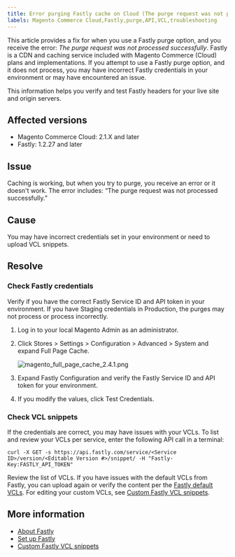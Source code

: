 ```yaml
---
title: Error purging Fastly cache on Cloud (The purge request was not processed successfully)
labels: Magento Commerce Cloud,Fastly,purge,API,VCL,troubleshooting
---
```


This article provides a fix for when you use a Fastly purge option, and you receive the error: _The purge request was not processed successfully_. Fastly is a CDN and caching service included with Magento Commerce (Cloud) plans and implementations. If you attempt to use a Fastly purge option, and it does not process, you may have incorrect Fastly credentials in your environment or may have encountered an issue. 

This information helps you verify and test Fastly headers for your live site and origin servers.

## Affected versions

* Magento Commerce Cloud: 2.1.X and later
* Fastly: 1.2.27 and later

## Issue

Caching is working, but when you try to purge, you receive an error or it doesn't work. The error includes: “The purge request was not processed successfully.”

## Cause

You may have incorrect credentials set in your environment or need to upload VCL snippets.

## Resolve

### Check Fastly credentials

Verify if you have the correct Fastly Service ID and API token in your environment. If you have Staging credentials in Production, the purges may not process or process incorrectly.

1. Log in to your local Magento Admin as an administrator.
1. Click Stores > Settings > Configuration > Advanced > System and expand Full Page Cache.  
      
    ![magento_full_page_cache_2.4.1.png](https://support.magento.com/hc/article_attachments/360086186652/magento_full_page_cache_2.4.1.png)  
      
    
1. Expand Fastly Configuration and verify the Fastly Service ID and API token for your environment.
1. If you modify the values, click Test Credentials.

### Check VCL snippets

If the credentials are correct, you may have issues with your VCLs. To list and review your VCLs per service, enter the following API call in a terminal:

<pre><code class="language-clike">curl -X GET -s https://api.fastly.com/service/&lt;Service ID>/version/&lt;Editable Version #>/snippet/ -H "Fastly-Key:FASTLY_API_TOKEN"
</code></pre>

Review the list of VCLs. If you have issues with the default VCLs from Fastly, you can upload again or verify the content per the [Fastly default VCLs](https://github.com/fastly/fastly-magento2/tree/master/etc/vcl_snippets). For editing your custom VCLs, see [Custom Fastly VCL snippets](http://devdocs.magento.com/guides/v2.2/cloud/configure/cloud-vcl-custom-snippets.html).

## More information

* [About Fastly](http://devdocs.magento.com/guides/v2.2/cloud/basic-information/cloud-fastly.html)
* [Set up Fastly](http://devdocs.magento.com/guides/v2.2/cloud/access-acct/fastly.html)
* [Custom Fastly VCL snippets](http://devdocs.magento.com/guides/v2.2/cloud/configure/cloud-vcl-custom-snippets.html)